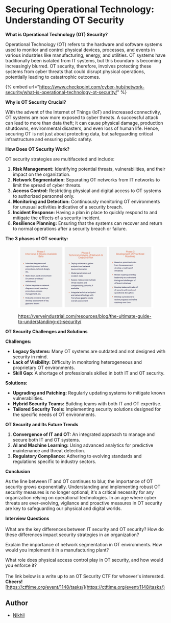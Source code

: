 # Securing Operational Technology: Understanding OT Security





**What is Operational Technology (OT) Security?**

Operational Technology (OT) refers to the hardware and software systems used to monitor and control physical devices, processes, and events in various industries like manufacturing, energy, and utilities. OT systems have traditionally been isolated from IT systems, but this boundary is becoming increasingly blurred. OT security, therefore, involves protecting these systems from cyber threats that could disrupt physical operations, potentially leading to catastrophic outcomes.

{% embed url="https://www.checkpoint.com/cyber-hub/network-security/what-is-operational-technology-ot-security/" %}

**Why is OT Security Crucial?**

With the advent of the Internet of Things (IoT) and increased connectivity, OT systems are now more exposed to cyber threats. A successful attack can lead to more than data theft; it can cause physical damage, production shutdowns, environmental disasters, and even loss of human life. Hence, securing OT is not just about protecting data, but safeguarding critical infrastructure and ensuring public safety.

**How Does OT Security Work?**

OT security strategies are multifaceted and include:

1. **Risk Management:** Identifying potential threats, vulnerabilities, and their impact on the organization.
2. **Network Segmentation:** Separating OT networks from IT networks to limit the spread of cyber threats.
3. **Access Control:** Restricting physical and digital access to OT systems to authorized personnel only.
4. **Monitoring and Detection:** Continuously monitoring OT environments for unusual activities indicative of a security breach.
5. **Incident Response:** Having a plan in place to quickly respond to and mitigate the effects of a security incident.
6. **Resilience Planning:** Ensuring that the systems can recover and return to normal operations after a security breach or failure.

**The 3 phases of OT security:**

<figure><img src=".gitbook/assets/image (14).png" alt=""><figcaption><p><a href="https://verveindustrial.com/resources/blog/the-ultimate-guide-to-understanding-ot-security/">https://verveindustrial.com/resources/blog/the-ultimate-guide-to-understanding-ot-security/</a></p></figcaption></figure>

**OT Security Challenges and Solutions**

**Challenges:**

* **Legacy Systems:** Many OT systems are outdated and not designed with security in mind.
* **Lack of Visibility:** Difficulty in monitoring heterogeneous and proprietary OT environments.
* **Skill Gap:** A shortage of professionals skilled in both IT and OT security.

**Solutions:**

* **Upgrading and Patching:** Regularly updating systems to mitigate known vulnerabilities.
* **Hybrid Security Teams:** Building teams with both IT and OT expertise.
* **Tailored Security Tools:** Implementing security solutions designed for the specific needs of OT environments.

**OT Security and Its Future Trends**

1. **Convergence of IT and OT:** An integrated approach to manage and secure both IT and OT systems.
2. **AI and Machine Learning:** Using advanced analytics for predictive maintenance and threat detection.
3. **Regulatory Compliance:** Adhering to evolving standards and regulations specific to industry sectors.

**Conclusion**

As the line between IT and OT continues to blur, the importance of OT security grows exponentially. Understanding and implementing robust OT security measures is no longer optional; it's a critical necessity for any organization relying on operational technologies. In an age where cyber threats are ever-evolving, vigilance and proactive measures in OT security are key to safeguarding our physical and digital worlds.

**Interview Questions**\
\
What are the key differences between IT security and OT security? How do these differences impact security strategies in an organization?

Explain the importance of network segmentation in OT environments. How would you implement it in a manufacturing plant?

What role does physical access control play in OT security, and how would you enforce it?\
\
The link below is a write up to an OT Security CTF for whoever's interested. \
**Cheers!**\
[https://ctftime.org/event/1148/tasks/](https://ctftime.org/event/1148/tasks/)

## Author

- [Nikhil](https://github.com/KR0N0S99)